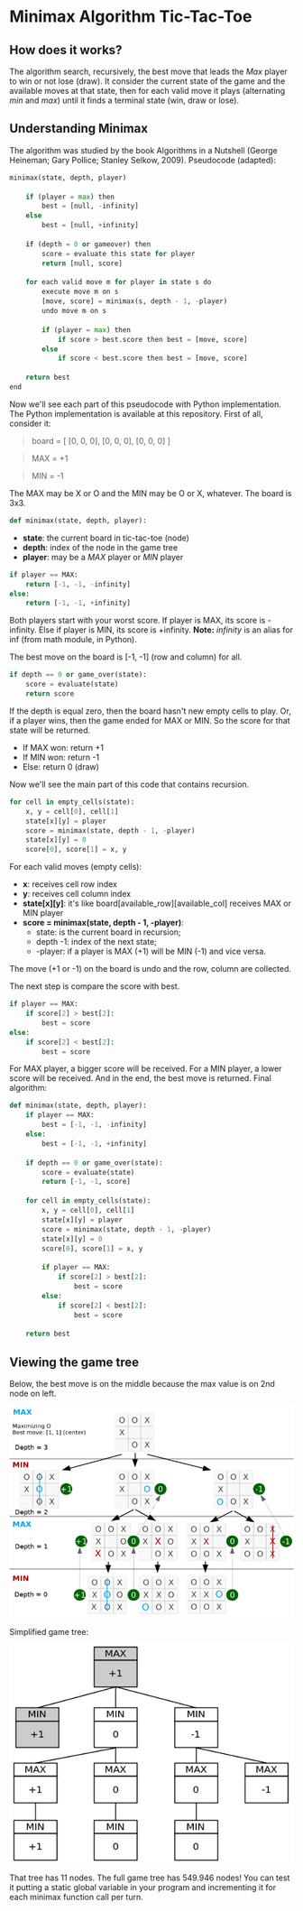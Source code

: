 # Minimax Algorithm Tic-Tac-Toe

## How does it works?

The algorithm search, recursively, the best move that leads the _Max_ player to win or not lose (draw). It consider the current state of the game and the available moves at that state, then for each valid move it plays (alternating _min_ and _max_) until it finds a terminal state (win, draw or lose).

## Understanding Minimax

The algorithm was studied by the book Algorithms in a Nutshell (George Heineman; Gary Pollice; Stanley Selkow, 2009). Pseudocode (adapted):

```python
minimax(state, depth, player)

	if (player = max) then
		best = [null, -infinity]
	else
		best = [null, +infinity]

	if (depth = 0 or gameover) then
		score = evaluate this state for player
		return [null, score]

	for each valid move m for player in state s do
		execute move m on s
		[move, score] = minimax(s, depth - 1, -player)
		undo move m on s

		if (player = max) then
			if score > best.score then best = [move, score]
		else
			if score < best.score then best = [move, score]

	return best
end
```

Now we'll see each part of this pseudocode with Python implementation. The Python implementation is available at this repository. First of all, consider it:

> board = [
> [0, 0, 0],
> [0, 0, 0],
> [0, 0, 0]
> ]

> MAX = +1

> MIN = -1

The MAX may be X or O and the MIN may be O or X, whatever. The board is 3x3.

```python
def minimax(state, depth, player):
```

-   **state**: the current board in tic-tac-toe (node)
-   **depth**: index of the node in the game tree
-   **player**: may be a _MAX_ player or _MIN_ player

```python
if player == MAX:
	return [-1, -1, -infinity]
else:
	return [-1, -1, +infinity]
```

Both players start with your worst score. If player is MAX, its score is -infinity. Else if player is MIN, its score is +infinity. **Note:** _infinity_ is an alias for inf (from math module, in Python).

The best move on the board is [-1, -1] (row and column) for all.

```python
if depth == 0 or game_over(state):
	score = evaluate(state)
	return score
```

If the depth is equal zero, then the board hasn't new empty cells to play. Or, if a player wins, then the game ended for MAX or MIN. So the score for that state will be returned.

-   If MAX won: return +1
-   If MIN won: return -1
-   Else: return 0 (draw)

Now we'll see the main part of this code that contains recursion.

```python
for cell in empty_cells(state):
	x, y = cell[0], cell[1]
	state[x][y] = player
	score = minimax(state, depth - 1, -player)
	state[x][y] = 0
	score[0], score[1] = x, y
```

For each valid moves (empty cells):

-   **x**: receives cell row index
-   **y**: receives cell column index
-   **state[x][y]**: it's like board[available_row][available_col] receives MAX or MIN player
-   **score = minimax(state, depth - 1, -player)**:
    -   state: is the current board in recursion;
    -   depth -1: index of the next state;
    -   -player: if a player is MAX (+1) will be MIN (-1) and vice versa.

The move (+1 or -1) on the board is undo and the row, column are collected.

The next step is compare the score with best.

```python
if player == MAX:
	if score[2] > best[2]:
		best = score
else:
	if score[2] < best[2]:
		best = score
```

For MAX player, a bigger score will be received. For a MIN player, a lower score will be received. And in the end, the best move is returned. Final algorithm:

```python
def minimax(state, depth, player):
	if player == MAX:
		best = [-1, -1, -infinity]
	else:
		best = [-1, -1, +infinity]

	if depth == 0 or game_over(state):
		score = evaluate(state)
		return [-1, -1, score]

	for cell in empty_cells(state):
		x, y = cell[0], cell[1]
		state[x][y] = player
		score = minimax(state, depth - 1, -player)
		state[x][y] = 0
		score[0], score[1] = x, y

		if player == MAX:
			if score[2] > best[2]:
				best = score
		else:
			if score[2] < best[2]:
				best = score

	return best
```

## Viewing the game tree

Below, the best move is on the middle because the max value is on 2nd node on left.

![Tic-Tac-Toe minimax game tree](tic-tac-toe-minimax-game-tree.png)

Simplified game tree:

![Simplified G Tree](simplified-g-tree.png)

That tree has 11 nodes. The full game tree has 549.946 nodes! You can test it putting a static global variable in your program and incrementing it for each minimax function call per turn.

